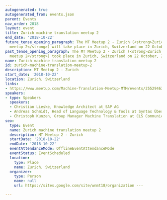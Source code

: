 ```yaml
---
autogenerated: true
autogenerated_from: events.json
parent: Events
nav_order: 2018
layout: event
title: Zurich machine translation meetup 2
end_date: '2018-10-22'
future_tense_opening_paragraph: The MT Meetup 2 - Zurich (<strong>Zurich machine translation
  meetup 2</strong>) will take place in Zurich, Switzerland on 22 October, 2018.
past_tense_opening_paragraph: The MT Meetup 2 - Zurich (<strong>Zurich machine translation
  meetup 2</strong>) took place in Zurich, Switzerland on 22 October, 2018.
name: Zurich machine translation meetup 2
id: zurich-machine-translation-meetup-2
description: MT Meetup 2 - Zurich
start_date: '2018-10-22'
location: Zurich, Switzerland
links:
- https://www.meetup.com/Machine-Translation-Meetup-MTM/events/255294636/
speakers:
- type: Speakers
  speakers:
  - Christian Lieske, Knowledge Architect at SAP AG
  - Andreas Schmidt, Head of Language Technology & Tools at Syntax Übersetzungen AG
  - Christoph Kunzen, Group Manager Machine Translation at CLS Communication AG
seo:
  type: Event
  name: Zurich machine translation meetup 2
  description: MT Meetup 2 - Zurich
  startDate: '2018-10-22'
  endDate: '2018-10-22'
  eventAttendanceMode: OfflineEventAttendanceMode
  eventStatus: EventScheduled
  location:
    type: Place
    name: Zurich, Switzerland
  organizer:
    type: Person
    name: null
    url: https://sites.google.com/site/wnmt18/organization ---

---
```


